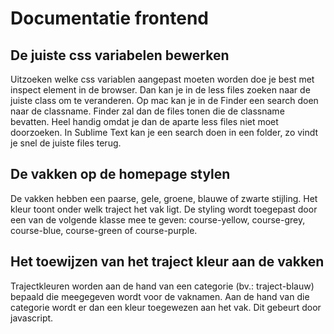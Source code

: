 # Documentatie frontend

## De juiste css variabelen bewerken

Uitzoeken welke css variablen aangepast moeten worden doe je best met inspect element in de browser. Dan kan je in de less files zoeken naar de juiste class om te veranderen. Op mac kan je in de Finder een search doen naar de classname. Finder zal dan de files tonen die de classname bevatten. Heel handig omdat je dan de aparte less files niet moet doorzoeken. In Sublime Text kan je een search doen in een folder, zo vindt je snel de juiste files terug.

## De vakken op de homepage stylen

De vakken hebben een paarse, gele, groene, blauwe of zwarte stijling. Het kleur toont onder welk traject het vak ligt. De styling wordt toegepast door een van de volgende klasse mee te geven: course-yellow, course-grey, course-blue, course-green of course-purple.

## Het toewijzen van het traject kleur aan de vakken

Trajectkleuren worden aan de hand van een categorie (bv.: traject-blauw) bepaald die meegegeven wordt voor de vaknamen. Aan de hand van die categorie wordt er dan een kleur toegewezen aan het vak. Dit gebeurt door javascript.
